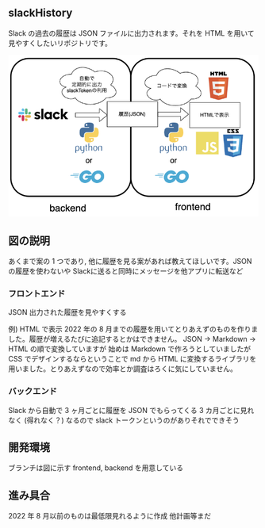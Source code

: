 ## slackHistory
Slack の過去の履歴は JSON ファイルに出力されます。それを HTML を用いて見やすくしたいリポジトリです。

<p align="center">
<img src = "./plan.png" style ="width:466pt;height:auto;" />
</p>

## 図の説明
あくまで案の 1 つであり, 他に履歴を見る案があれば教えてほしいです。JSON の履歴を使わないや Slackに送ると同時にメッセージを他アプリに転送など
### フロントエンド
JSON 出力された履歴を見やすくする

例) HTML で表示
2022 年の 8 月までの履歴を用いてとりあえずのものを作りました。履歴が増えるたびに追記するとかはできません。
JSON → Markdown → HTML の順で変換していますが
始めは Markdown で作ろうとしていましたが CSS でデザインするならということで md から HTML に変換するライブラリを用いました。とりあえずなので効率とか調査はろくに気にしていません。
### バックエンド
Slack から自動で 3 ヶ月ごとに履歴を JSON でもらってくる
3 カ月ごとに見れなく (得れなく？) なるので
slack トークンというのがありそれでできそう
## 開発環境
ブランチは図に示す frontend, backend を用意している
## 進み具合
2022 年 8 月以前のものは最低限見れるように作成
他計画等まだ

